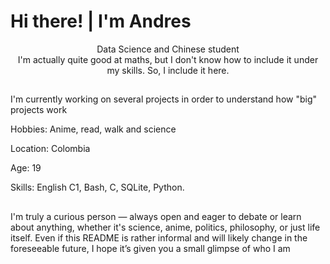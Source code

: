# Hi there! | I'm Andres

<div style="text-align: center;">Data Science and Chinese student</div>

<div style="text-align: center;">I'm actually quite good at maths, but I don't know how to include it under my skills. So, I include it here.</div>

##


I'm currently working on several projects in order to understand how "big" projects work 

Hobbies: Anime, read, walk and science

Location: Colombia

Age: 19

Skills: English C1, Bash, C, SQLite, Python.

##

I'm truly a curious person — always open and eager to debate or learn about anything, whether it's science, anime, politics, philosophy, or just life itself. Even if this README is rather informal and will likely change in the foreseeable future, I hope it’s given you a small glimpse of who I am

